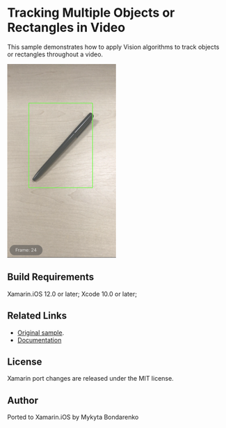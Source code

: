 Tracking Multiple Objects or Rectangles in Video
============

This sample demonstrates how to apply Vision algorithms to track objects or rectangles throughout a video.

<img src="https://github.com/xamarin/ios-samples/blob/master/ios12/VisionObjectTrack/Screenshots/screenshot-2.png" width="250" height="445" />

Build Requirements
-------

Xamarin.iOS 12.0 or later; Xcode 10.0 or later;

Related Links
-------

- [Original sample](https://developer.apple.com/documentation/vision/tracking_multiple_objects_or_rectangles_in_video).
- [Documentation](https://developer.apple.com/documentation/vision)

License
-------

Xamarin port changes are released under the MIT license.

Author
------

Ported to Xamarin.iOS by Mykyta Bondarenko
